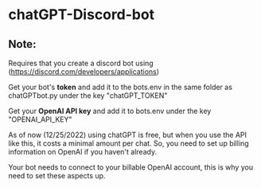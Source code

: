 # chatGPT-Discord-bot

## Note:

Requires that you create a discord bot using (https://discord.com/developers/applications)

Get your bot's **token** and add it to the bots.env in the same folder as chatGPTbot.py under the key "chatGPT_TOKEN"

Get your **OpenAI API key** and add it to bots.env under the key "OPENAI_API_KEY"

As of now (12/25/2022) using chatGPT is free, but when you use the API like this, it costs a minimal amount per chat.
So, you need to set up billing information on OpenAI if you haven't already.

Your bot needs to connect to your billable OpenAI account, this is why you need to set these aspects up.
